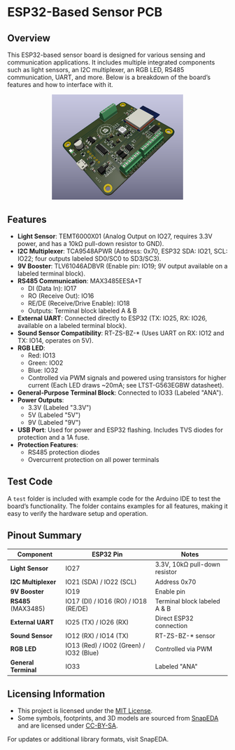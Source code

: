 # ESP32-Based Sensor PCB

## Overview
This ESP32-based sensor board is designed for various sensing and communication applications. It includes multiple integrated components such as light sensors, an I2C multiplexer, an RGB LED, RS485 communication, UART, and more. Below is a breakdown of the board’s features and how to interface with it.

<p align="center">
  <img src="https://github.com/blazjerman/ESP32-Based-Sensor-PCB/blob/main/pcb.png" width="300">
</p>

## Features
- **Light Sensor**: TEMT6000X01 (Analog Output on IO27, requires 3.3V power, and has a 10kΩ pull-down resistor to GND).
- **I2C Multiplexer**: TCA9548APWR (Address: 0x70, ESP32 SDA: IO21, SCL: IO22; four outputs labeled SD0/SC0 to SD3/SC3).
- **9V Booster**: TLV61046ADBVR (Enable pin: IO19; 9V output available on a labeled terminal block).
- **RS485 Communication**: MAX3485EESA+T
  - DI (Data In): IO17
  - RO (Receive Out): IO16
  - RE/DE (Receive/Drive Enable): IO18
  - Outputs: Terminal block labeled A & B
- **External UART**: Connected directly to ESP32 (TX: IO25, RX: IO26, available on a labeled terminal block).
- **Sound Sensor Compatibility**: RT-ZS-BZ-* (Uses UART on RX: IO12 and TX: IO14, operates on 5V).
- **RGB LED**:
  - Red: IO13
  - Green: IO02
  - Blue: IO32
  - Controlled via PWM signals and powered using transistors for higher current (Each LED draws ~20mA; see LTST-G563EGBW datasheet).
- **General-Purpose Terminal Block**: Connected to IO33 (Labeled "ANA").
- **Power Outputs**:
  - 3.3V (Labeled "3.3V")
  - 5V (Labeled "5V")
  - 9V (Labeled "9V")
- **USB Port**: Used for power and ESP32 flashing. Includes TVS diodes for protection and a 1A fuse.
- **Protection Features**:
  - RS485 protection diodes
  - Overcurrent protection on all power terminals

## Test Code
A `test` folder is included with example code for the Arduino IDE to test the board’s functionality. The folder contains examples for all features, making it easy to verify the hardware setup and operation.

## Pinout Summary
| Component             | ESP32 Pin  | Notes |
|----------------------|-----------|-------|
| **Light Sensor**     | IO27      | 3.3V, 10kΩ pull-down resistor |
| **I2C Multiplexer**  | IO21 (SDA) / IO22 (SCL) | Address 0x70 |
| **9V Booster**       | IO19      | Enable pin |
| **RS485** (MAX3485) | IO17 (DI) / IO16 (RO) / IO18 (RE/DE) | Terminal block labeled A & B |
| **External UART**    | IO25 (TX) / IO26 (RX) | Direct ESP32 connection |
| **Sound Sensor**     | IO12 (RX) / IO14 (TX) | RT-ZS-BZ-* sensor |
| **RGB LED**         | IO13 (Red) / IO02 (Green) / IO32 (Blue) | Controlled via PWM |
| **General Terminal** | IO33      | Labeled "ANA" |

## Licensing Information
- This project is licensed under the [MIT License](LICENSE).
- Some symbols, footprints, and 3D models are sourced from [SnapEDA](https://www.snapeda.com) and are licensed under [CC-BY-SA](https://creativecommons.org/licenses/by-sa/4.0/).

For updates or additional library formats, visit SnapEDA.

